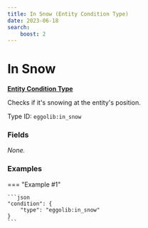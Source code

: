 ```yaml
---
title: In Snow (Entity Condition Type)
date: 2023-06-18
search:
    boost: 2
---
```


#   In Snow

[**Entity Condition Type**][1]

Checks if it's snowing at the entity's position.

Type ID: `eggolib:in_snow`


### Fields

*None.*


### Examples

=== "Example #1"

    ```json
    "condition": {
        "type": "eggolib:in_snow"
    }
    ```



[1]: ../entity_condition_types.md
